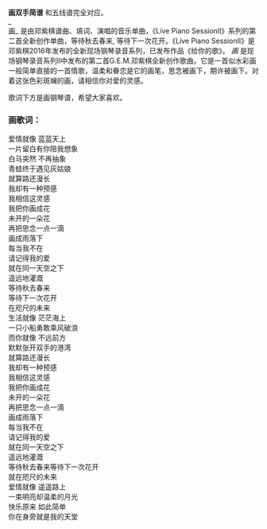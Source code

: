 

**画双手简谱** 和五线谱完全对应。  
_  
画_ 是由邓紫棋谱曲、填词、演唱的音乐单曲，《Live Piano SessionⅡ》系列的第二首全新创作单曲，等待秋去春来, 等待下一次花开。《Live
Piano SessionⅡ》是邓紫棋2016年发布的全新现场钢琴录音系列，已发布作品《给你的歌》。 _画_
是现场钢琴录音系列II中发布的第二首G.E.M.邓紫棋全新创作歌曲。它是一首似水彩画一般简单直接的一首情歌，温柔和眷恋是它的画笔，思念被画下，期许被画下。对着这张色彩斑斓的画，请相信你对爱的灵感。

歌词下方是画钢琴谱，希望大家喜欢。

### 画歌词：

爱情就像 蓝蓝天上  
一片留白有你陪我想象  
白马突然 不再抽象  
青蛙终于遇见灰姑娘  
就算路还漫长  
我却有一种预感  
我相信这灵感  
我把你画成花  
未开的一朵花  
再把思念一点一滴  
画成雨落下  
每当我不在  
请记得我的爱  
就在同一天空之下  
遥远地灌溉  
等待秋去春来  
等待下一次花开  
在咫尺的未来  
生活就像 茫茫海上  
一只小船勇敢乘风破浪  
而你就像 不远前方  
默默张开双手的港湾  
就算路还漫长  
我却有一种预感  
我相信这灵感  
我把你画成花  
未开的一朵花  
再把思念一点一滴  
画成雨落下  
每当我不在  
请记得我的爱  
就在同一天空之下  
遥远地灌溉  
等待秋去春来等待下一次花开  
就在咫尺的未来  
爱情就像 遥遥路上  
一束明亮却温柔的月光  
快乐原来 如此简单  
你在身旁就是我的天堂

